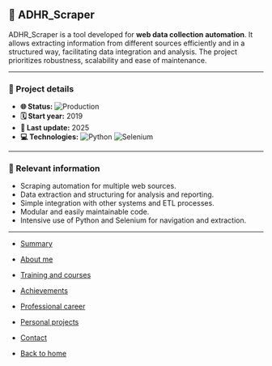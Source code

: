 ## 🤖 ADHR_Scraper

ADHR_Scraper is a tool developed for **web data collection automation**.
It allows extracting information from different sources efficiently and in a structured way, facilitating data integration and analysis.
The project prioritizes robustness, scalability and ease of maintenance.

---

### 📝 Project details

- **🌐 Status:** ![Production](https://img.shields.io/badge/Production-blue)
- **🗓️ Start year:** 2019
- **🔄 Last update:** 2025
- **💻 Technologies:** ![Python](https://img.shields.io/badge/Python-3776AB?logo=python&logoColor=white) ![Selenium](https://img.shields.io/badge/Selenium-43B02A?logo=selenium&logoColor=white)

---

### 📌 Relevant information

- Scraping automation for multiple web sources.
- Data extraction and structuring for analysis and reporting.
- Simple integration with other systems and ETL processes.
- Modular and easily maintainable code.
- Intensive use of Python and Selenium for navigation and extraction.

---

- [Summary](../summary.md)
- [About me](../about.md)
- [Training and courses](../training.md)
- [Achievements](../archivements.md)
- [Professional career](../professionalCareer.md)
- [Personal projects](../personalProjects.md)
- [Contact](../contact.md)

- [Back to home](/README.md)